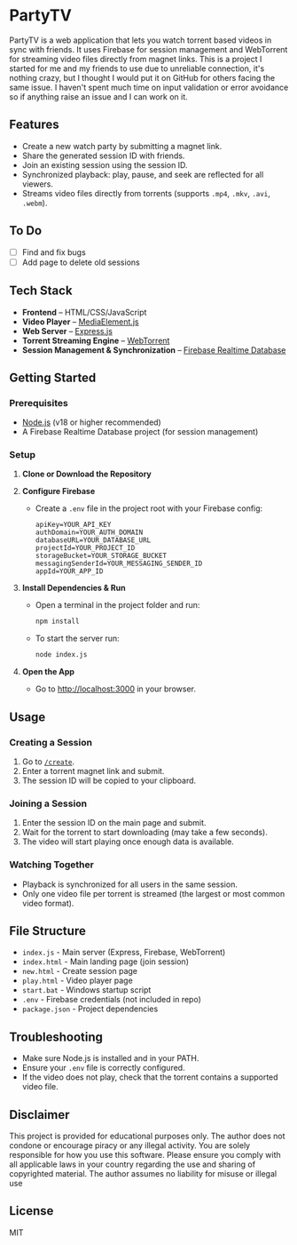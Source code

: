 # PartyTV

PartyTV is a web application that lets you watch torrent based videos in sync with friends. It uses Firebase for session management and WebTorrent for streaming video files directly from magnet links. This is a project I started for me and my friends to use due to unreliable connection, it's nothing crazy, but I thought I would put it on GitHub for others facing the same issue. I haven't spent much time on input validation or error avoidance so if anything raise an issue and I can work on it.

## Features

- Create a new watch party by submitting a magnet link.
- Share the generated session ID with friends.
- Join an existing session using the session ID.
- Synchronized playback: play, pause, and seek are reflected for all viewers.
- Streams video files directly from torrents (supports `.mp4`, `.mkv`, `.avi`, `.webm`).

## To Do
- [ ] Find and fix bugs
- [ ] Add page to delete old sessions

## Tech Stack

- **Frontend** – HTML/CSS/JavaScript
- **Video Player** – [MediaElement.js](https://github.com/mediaelement/mediaelement)
- **Web Server** – [Express.js](https://github.com/expressjs/express)
- **Torrent Streaming Engine** – [WebTorrent](https://github.com/webtorrent/webtorrent)
- **Session Management & Synchronization** – [Firebase Realtime Database](https://firebase.google.com/docs/database)

## Getting Started

### Prerequisites

- [Node.js](https://nodejs.org/) (v18 or higher recommended)
- A Firebase Realtime Database project (for session management)

### Setup

1. **Clone or Download the Repository**

2. **Configure Firebase**

   - Create a `.env` file in the project root with your Firebase config:
     ```
     apiKey=YOUR_API_KEY
     authDomain=YOUR_AUTH_DOMAIN
     databaseURL=YOUR_DATABASE_URL
     projectId=YOUR_PROJECT_ID
     storageBucket=YOUR_STORAGE_BUCKET
     messagingSenderId=YOUR_MESSAGING_SENDER_ID
     appId=YOUR_APP_ID
     ```

3. **Install Dependencies & Run**

   - Open a terminal in the project folder and run:
     ```sh
     npm install
     ```

   - To start the server run:
     ```sh
     node index.js
     ```        

4. **Open the App**

   - Go to [http://localhost:3000](http://localhost:3000) in your browser.

## Usage

### Creating a Session

1. Go to [`/create`](http://localhost:3000/create).
2. Enter a torrent magnet link and submit.
3. The session ID will be copied to your clipboard.

### Joining a Session

1. Enter the session ID on the main page and submit.
2. Wait for the torrent to start downloading (may take a few seconds).
3. The video will start playing once enough data is available.

### Watching Together

- Playback is synchronized for all users in the same session.
- Only one video file per torrent is streamed (the largest or most common video format).

## File Structure

- `index.js` - Main server (Express, Firebase, WebTorrent)
- `index.html` - Main landing page (join session)
- `new.html` - Create session page
- `play.html` - Video player page
- `start.bat` - Windows startup script
- `.env` - Firebase credentials (not included in repo)
- `package.json` - Project dependencies

## Troubleshooting

- Make sure Node.js is installed and in your PATH.
- Ensure your `.env` file is correctly configured.
- If the video does not play, check that the torrent contains a supported video file.

## Disclaimer

This project is provided for educational purposes only. The author does not condone or encourage piracy or any illegal activity. You are solely responsible for how you use this software. Please ensure you comply with all applicable laws in your country regarding the use and sharing of copyrighted material. The author assumes no liability for misuse or illegal use

## License

MIT
